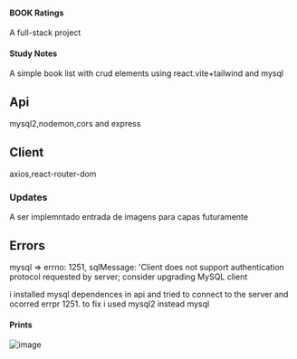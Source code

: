 
#### BOOK Ratings

A full-stack project

#### Study Notes

A simple book list with crud elements using react.vite+tailwind and mysql

## Api

mysql2,nodemon,cors and express

## Client

axios,react-router-dom

### Updates

A ser implemntado entrada de imagens para capas futuramente

## Errors

mysql => errno: 1251, sqlMessage: 'Client does not support authentication protocol requested by server; consider upgrading MySQL client

i installed mysql dependences in api and tried to connect to the server and ocorred errpr 1251. 
to fix i used mysql2  instead mysql

#### Prints


![image](https://github.com/user-attachments/assets/041f6f85-c025-4363-b21c-6641b489ff1a)
